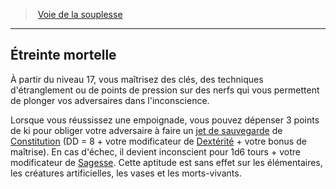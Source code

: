 ﻿---
!Generic
Id: monk_flexibility_hd.md#Étreinte-mortelle
ParentLink: monk_flexibility_hd.md#voie-de-la-souplesse
Name: Étreinte mortelle
ParentName: Voie de la souplesse
NameLevel: 2
Attributes: {}
---
> [Voie de la souplesse](hd_monk_flexibility.md)

---

## Étreinte mortelle

À partir du niveau 17, vous maîtrisez des clés, des techniques d'étranglement ou de points de pression sur des nerfs qui vous permettent de plonger vos adversaires dans l'inconscience.

Lorsque vous réussissez une empoignade, vous pouvez dépenser 3 points de ki pour obliger votre adversaire à faire un [jet de sauvegarde](hd_abilities_jets_de_sauvegarde.md) de [Constitution](hd_abilities_constitution.md) (DD = 8 + votre modificateur de [Dextérité](hd_abilities_dexterity.md) + votre bonus de maîtrise). En cas d'échec, il devient inconscient pour 1d6 tours + votre modificateur de [Sagesse](hd_abilities_wisdom.md). Cette aptitude est sans effet sur les élémentaires, les créatures artificielles, les vases et les morts-vivants.

